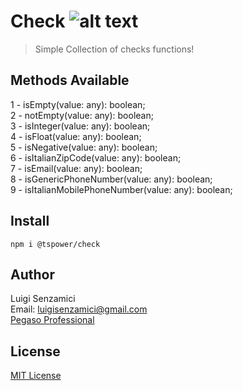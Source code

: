 # Check        ![alt text](https://ppbusinessproject.visualstudio.com/TSPowerOne/_apis/build/status/TsPowerOne.Check?branchName=master)


> Simple Collection of checks functions!


## Methods Available
1 - isEmpty(value: any): boolean;  
2 - notEmpty(value: any): boolean;  
3 - isInteger(value: any): boolean;  
4 - isFloat(value: any): boolean;  
5 - isNegative(value: any): boolean;  
6 - isItalianZipCode(value: any): boolean;  
7 - isEmail(value: any): boolean;  
8 - isGenericPhoneNumber(value: any): boolean;  
9 - isItalianMobilePhoneNumber(value: any): boolean;

## Install
`npm i @tspower/check`


## Author
Luigi Senzamici   
Email: luigisenzamici@gmail.com   
[Pegaso Professional](https://pegasoprofessional.com)   

## License
[MIT License](http://opensource.org/licenses/MIT)


